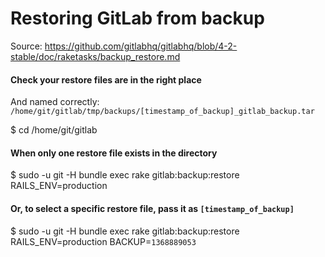 # Restoring GitLab from backup
Source: https://github.com/gitlabhq/gitlabhq/blob/4-2-stable/doc/raketasks/backup_restore.md

#### Check your restore files are in the right place

And named correctly: `/home/git/gitlab/tmp/backups/[timestamp_of_backup]_gitlab_backup.tar`

$ cd /home/git/gitlab

#### When only one restore file exists in the directory

$ sudo -u git -H bundle exec rake gitlab:backup:restore RAILS_ENV=production

#### Or, to select a specific restore file, pass it as `[timestamp_of_backup]`

$ sudo -u git -H bundle exec rake gitlab:backup:restore RAILS_ENV=production BACKUP=`1368889053`
